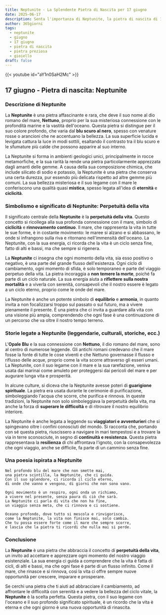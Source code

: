 ```yaml
---
title: Neptunite - La Splendente Pietra di Nascita per 17 giugno
date: 2025-06-17
description: Senta l'importanza di Neptunite, la pietra di nascita di 17 giugno che simboleggia Perpetuità della vita. Lasci che la sua bellezza e il suo significato illuminino la sua giornata.
author: 365giorni
tags:
  - neptunite
  - giugno
  - 17 giugno
  - pietra di nascita
  - pietra preziosa
  - gioiello
draft: false
---
```


{{< youtube id="aY1n0SaH2Mc" >}}

## 17 giugno - Pietra di nascita: Neptunite

### Descrizione di Neptunite

La **Neptunite** è una pietra affascinante e rara, che deve il suo nome al dio romano del mare, **Nettuno**, proprio per la sua misteriosa connessione con le profondità marine e la vastità dell'oceano. Questa pietra si distingue per il suo colore profondo, che varia dal **blu scuro al nero**, spesso con venature rosse o arancioni che ne accentuano la bellezza. La sua superficie lucida e levigata cattura la luce in modi sottili, esaltando il contrasto tra il blu scuro e le sfumature più calde che possono apparire al suo interno.

La Neptunite si forma in ambienti geologici unici, principalmente in rocce metamorfiche, e la sua rarità la rende una pietra particolarmente apprezzata dagli amanti delle gemme. A causa della sua composizione chimica, che include silicato di sodio e potassio, la Neptunite è una pietra che conserva una certa durezza, pur essendo più delicata rispetto ad altre gemme più comuni. La sua bellezza misteriosa e il suo legame con il mare le conferiscono una qualità quasi **mistica**, spesso legata all'idea di **eternità** e **ciclicità**.

### Simbolismo e significato di Neptunite: Perpetuità della vita

Il significato centrale della **Neptunite** è la **perpetuità della vita**. Questo concetto si ricollega alla sua profonda connessione con il mare, simbolo di **ciclicità** e **rinnovamento continuo**. Il mare, che rappresenta la vita in tutte le sue forme, è in costante movimento: le maree si alzano e si abbassano, le onde si infrangono sulla riva e ritornano nell'immensità dell'oceano. La Neptunite, con la sua energia, ci ricorda che la vita è un ciclo senza fine, fatto di alti e bassi, ma che sempre si rigenera.

La **Neptunite** ci insegna che ogni momento della vita, sia esso positivo o negativo, è una parte del grande flusso dell'esistenza. Ogni ciclo di cambiamento, ogni momento di sfida, è solo temporaneo e parte del viaggio perpetuo della vita. La pietra incoraggia a **non temere la morte**, poiché fa parte di un ciclo naturale. La sua energia aiuta a **riflettere sulla nostra mortalità** e a viverla con serenità, consapevoli che il nostro essere è legato a un ciclo eterno, proprio come le onde del mare.

La Neptunite è anche un potente simbolo di **equilibrio** e **armonia**, in quanto invita a non focalizzarsi troppo sul passato o sul futuro, ma a vivere pienamente il presente. È una pietra che ci invita a guardare alla vita con una visione più ampia, comprendendo che ogni fase è una continuazione di un percorso che va oltre il nostro tempo terreno.

### Storie legate a Neptunite (leggendarie, culturali, storiche, ecc.)

L'**Opale Blu** e la sua connessione con **Nettuno**, il dio romano del mare, sono al centro di numerose leggende. Gli antichi romani credevano che il mare fosse la fonte di tutte le cose viventi e che Nettuno governasse il flusso e riflusso delle acque, proprio come la vita scorre attraverso gli esseri umani. La Neptunite, con il suo legame con il mare e la sua rarefazione, veniva usata dai marinai come amuleto per proteggersi dai pericoli del mare e per augurare lunga vita e prosperità.

In alcune culture, si diceva che la Neptunite avesse poteri di **guarigione spirituale**. La pietra era usata durante le cerimonie di purificazione, simboleggiando l'acqua che scorre, che purifica e rinnova. In queste tradizioni, la Neptunite non solo simboleggiava la perpetuità della vita, ma anche la forza di **superare le difficoltà** e di ritrovare il nostro equilibrio interiore.

La Neptunite è anche legata a leggende su **viaggiatori e avventurieri** che si spingevano oltre i confini conosciuti del mondo. Si racconta che, portando con sé questa pietra, riuscissero a navigare in mari tempestosi e a trovare la via in terre sconosciute, in segno di **continuità e resistenza**. Questa pietra rappresentava la **resilienza** di chi affrontava l'ignoto, con la consapevolezza che ogni viaggio, anche se difficile, fa parte di un cammino senza fine.

### Una poesia ispirata a Neptunite

```
Nel profondo blu del mare che non smette mai,  
una pietra scintilla, la Neptunite, che ci guida.  
Con il suo splendore, ci ricorda il ciclo eterno,  
di onde che vanno e vengono, di giorni che non sono vano.

Ogni movimento è un respiro, ogni onda un richiamo,  
a vivere nel presente, senza paura di ciò che sarà.  
La Neptunite ci parla di vita che non ha fine,  
un viaggio senza meta, che ci rinnova e ci sostiene.

Oceano profondo, dove tutto si mescola e rinvigorisce,  
come la Neptunite, la vita non finisce mai, solo cambia.  
Che tu possa essere forte come il mare che sempre scorre,  
e lascia che la pietra ti ricordi che nulla mai si perde.
```

### Conclusione

La **Neptunite** è una pietra che abbraccia il concetto di **perpetuità della vita**, un invito ad accettare e apprezzare ogni momento del nostro viaggio esistenziale. La sua energia ci guida a comprendere che la vita è fatta di cicli, di alti e bassi, ma che ogni fase è parte di un flusso infinito. Come il mare, che rinasce e si rinnova, così la vita ci offre sempre nuove opportunità per crescere, imparare e prosperare.

Se cerchi una pietra che ti aiuti ad abbracciare il cambiamento, ad affrontare le difficoltà con serenità e a vedere la bellezza del ciclo vitale, la **Neptunite** è la scelta perfetta. Questa pietra, con il suo legame con l'oceano e il suo profondo significato spirituale, è un ricordo che la vita è eterna e che ogni giorno è una nuova opportunità di rinascita.
